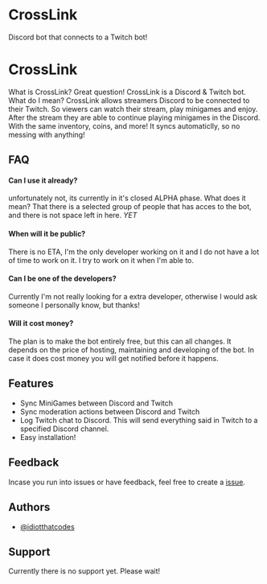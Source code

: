 # CrossLink
Discord bot that connects to a Twitch bot!

# CrossLink

What is CrossLink? Great question! CrossLink is a Discord & Twitch bot. What do I mean? CrossLink allows streamers Discord to be connected to their Twitch. So viewers can watch their stream, play minigames and enjoy. After the stream they are able to continue playing minigames in the Discord. With the same inventory, coins, and more! It syncs automaticlly, so no messing with anything!




## FAQ

#### Can I use it already?

unfortunately not, its currently in it's closed ALPHA phase. What does it mean? That there is a selected group of people that has acces to the bot, and there is not space left in here. *YET*

#### When will it be public?

There is no ETA, I'm the only developer working on it and I do not have a lot of time to work on it. I try to work on it when I'm able to.

#### Can I be one of the developers?

Currently I'm not really looking for a extra developer, otherwise I would ask someone I personally know, but thanks!

#### Will it cost money?

The plan is to make the bot entirely free, but this can all changes. It depends on the price of hosting, maintaining and developing of the bot. In case it does cost money you will get notified before it happens.




## Features

- Sync MiniGames between Discord and Twitch
- Sync moderation actions between Discord and Twitch
- Log Twitch chat to Discord. This will send everything said in Twitch to a specified Discord channel.
- Easy installation!




## Feedback

Incase you run into issues or have feedback, feel free to create a [issue](https://github.com/idiotthatcodes/CrossLink/issues).


## Authors

- [@idiotthatcodes](https://github.com/idiotthatcodes/)


## Support

Currently there is no support yet. Please wait!
